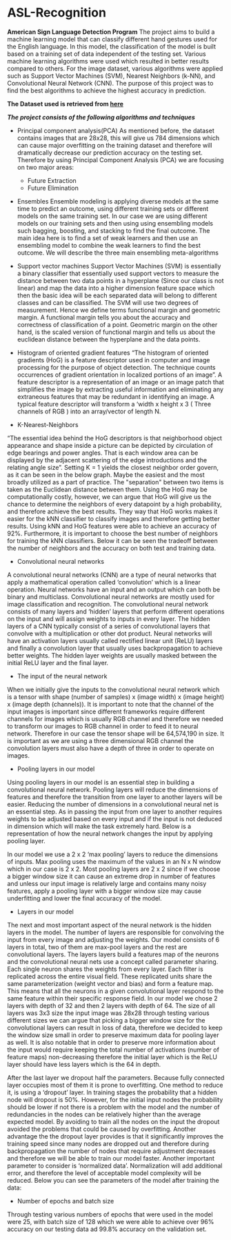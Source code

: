 # ASL-Recognition
**American Sign Language Detection Program**
The project aims to build a machine learning model that can classify different hand gestures used for the English language. In this model, the classification of the model is built based on a training set of data independent of the testing set. Various machine learning algorithms were used which resulted in better results compared to others. For the image dataset, various algorithms were applied such as Support Vector Machines (SVM), Nearest Neighbors (k-NN), and Convolutional Neural Network (CNN). The purpose of this project was to find the best algorithms to achieve the highest accuracy in prediction. 

**The Dataset used is retrieved from [here](https://www.kaggle.com/datamunge/sign-language-mnist)**

***The project consists of the following algorithms and techniques***

* Principal component analysis(PCA)
As mentioned before, the dataset contains images that are 28x28, this will give us 784 dimensions which can cause major overfitting on the training dataset and therefore will dramatically decrease our prediction accuracy on the testing set. Therefore by using Principal Component Analysis (PCA) we are focusing on two major areas:
  - Future Extraction 
  - Future Elimination 
 
* Ensembles
Ensemble modeling is applying diverse models at the same time to predict an outcome, using different training sets or different models on the same training set. In our case we are using different models on our training sets and then using using ensembling models such bagging, boosting, and stacking to find the final outcome. 
The main idea here is to find a set of weak learners and then use an ensembling model to combine the weak learners to find the best outcome. We will describe the three main ensembling meta-algorithms

* Support vector machines
Support Vector Machines (SVM) is essentially a binary classifier that essentially used support vectors to measure the distance between two data points in a hyperplane (Since our class is not linear) and map the data into a higher dimension feature space which then the basic idea will be each separated data will belong to different classes and can be classified. The SVM will use two degrees of measurement. Hence we define terms functional margin and geometric margin. A functional margin tells you about the accuracy and correctness of classification of a point. Geometric margin on the other hand, is the scaled version of functional margin and tells us about the euclidean distance between the hyperplane and the data points.

* Histogram of oriented gradient features
“The histogram of oriented gradients (HoG) is a feature descriptor used in computer and image processing for the purpose of object detection. The technique counts occurrences of gradient orientation in localized portions of an image”. A feature descriptor is a representation of an image or an image patch that simplifies the image by extracting useful information and eliminating any extraneous features that may be redundant in identifying an image. A typical feature descriptor will transform a ‘width x height x 3 ( Three channels of RGB ) into an array/vector of length N. 

* K-Nearest-Neighbors

 “The essential idea behind the HoG descriptors is that neighborhood object appearance and shape inside a picture can be depicted by circulation of edge bearings and power angles. That is each window area can be displayed by the adjacent scattering of the edge introductions and the relating angle size”. Setting K = 1 yields the closest neighbor order govern, as it can be seen in the below graph. Maybe the easiest and the most broadly utilized as a part of practice. The "separation" between two items is taken as the Euclidean distance between them. Using the HoG may be computationally costly, however, we can argue that HoG will give us the chance to determine the neighbors of every datapoint by a high probability, and therefore achieve the best results. They way that HoG works makes it easier for the kNN classifier to classify images and therefore getting better results. Using kNN and HoG features were able to achieve an accuracy of 92%. Furthermore, it is important to choose the best number of neighbors for training the kNN classifiers. Below it can be seen the tradeoff between the number of neighbors and the accuracy on both test and training data. 

* Convolutional neural networks

A convolutional neural networks (CNN) are a type of neural networks that apply a mathematical operation called ‘convolution’ which is a linear operation.  Neural networks have an input and an output which can both be binary and multiclass. Convolutional neural networks are mostly used for image classification and recognition. The convolutional neural network consists of many layers and ‘hidden’ layers that perform different operations on the input and will assign weights to inputs in every layer. The hidden layers of a CNN typically consist of a series of convolutional layers that convolve with a multiplication or other dot product. Neural networks will have an activation layers usually called rectified linear unit (ReLU) layers and finally a convolution layer that usually uses backpropagation to achieve better weights. The hidden layer weights are usually masked between the initial ReLU layer and the final layer.

  - The input of the neural network
  
  When we initially give the inputs to the convolutional neural network which is a tensor with shape (number of samples) x (image width) x (image height) x (image depth (channels)).  It is important to note that the channel of the input images is important since different frameworks require different channels for images which is usually RGB channel and therefore we needed to transform our images to RGB channel in order to feed it to neural network. Therefore in our case the tensor shape will be 64,574,190 in size. It is important as we are using a three dimensional RGB channel the convolution layers must also have a depth of three in order to operate on images. 

  - Pooling layers in our model
  
  Using pooling layers in our model is an essential step in building a convolutional neural network. Pooling layers will reduce the dimensions of features and therefore the transition from one layer to another layers will be easier. Reducing the number of dimensions in a convolutional neural net is an essential step. As in passing the input from one layer to another requires weights to be adjusted based on every input and if the input is not deduced in dimension which will make the task extremely hard. Below is a representation of how the neural network changes the input by applying pooling layer.

  In our model we use a 2 x 2 ‘max pooling’ layers to reduce the dimensions of inputs. Max pooling uses the maximum of the values in an N x N  window which in our case is 2 x 2. Most pooling layers are 2 x 2 since if we choose a bigger window size it can cause an extreme drop in number of features and unless our input image is relatively large and contains many noisy features, apply a pooling layer with a bigger window size may cause underfitting and lower the final accuracy of the model. 

  - Layers in our model
  
  The next and most important aspect of the neural network is the hidden layers in the model. The number of layers are responsible for convolving the input from every image and adjusting the weights. Our model consists of 6 layers in total, two of them are max-pool layers and the rest are convolutional layers. The layers layers build a features map of the neurons and the convolutional neural nets use a concept called parameter sharing. Each single neuron shares the weights from every layer.  Each filter is replicated across the entire visual field. These replicated units share the same parameterization (weight vector and bias) and form a feature map. This means that all the neurons in a given convolutional layer respond to the same feature within their specific response field. In our model we chose 2 layers with depth of 32 and then 2 layers with depth of 64. The size of all layers was 3x3 size the input image was 28x28 through testing various different sizes we can argue that picking a bigger window size for the convolutional layers can result in loss of data, therefore we decided to keep the window size small in order to preserve maximum data for pooling layer as well. It is also notable that in order to preserve more information about the input would require keeping the total number of activations (number of feature maps) non-decreasing therefore the initial layer which is the ReLU layer should have less layers which is the 64 in depth.

After the last layer we dropout half the parameters. Because fully connected layer occupies most of them it is prone to overfitting. One method to reduce it, is using a ‘dropout’  layer. In training stages the probability that a hidden node will dropout is 50%. However, for the initial input nodes the probability should be lower if not there is a problem with the model and the number of redundancies in the nodes can be relatively higher than the average expected model. By avoiding to train all the nodes on the input the dropout avoided the problems that could be caused by overfitting. Another advantage the the dropout layer provides is that it significantly improves the training speed since many nodes are dropped out and therefore during backpropagation the number of nodes that require adjustment decreases and therefore we will be able to train our model faster. Another important parameter to consider is ‘normalized data’. Normalization will add additional error, and therefore the level of acceptable model complexity will be reduced. Below you can see the parameters of the model after training the data: 


  - Number of epochs and batch size
  
  Through testing various numbers of epochs that were used in the model were 25, with batch size of 128 which we were able to achieve over 96% accuracy on our testing data ad 99.8% accuracy on the validation set. 


